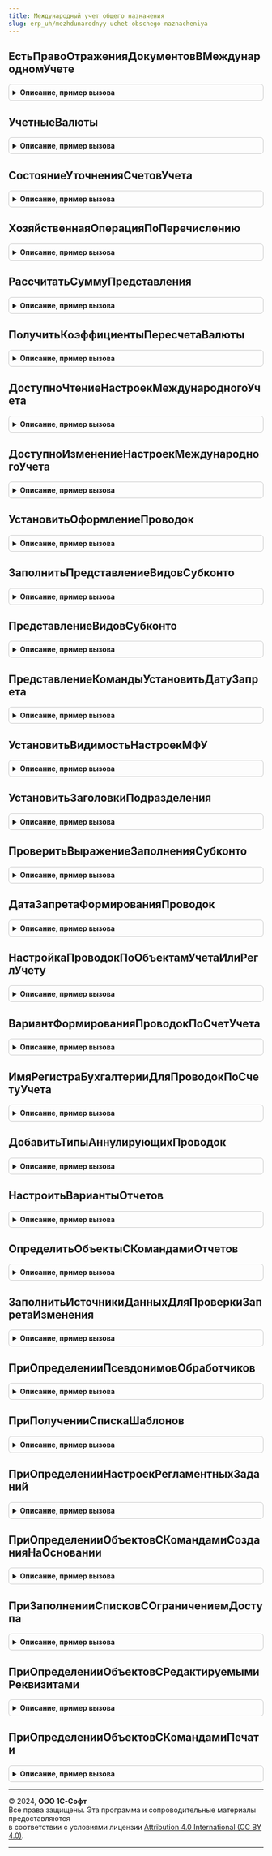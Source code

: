 ```yaml
---
title: Международный учет общего назначения
slug: erp_uh/mezhdunarodnyy-uchet-obschego-naznacheniya
---
```



## ЕстьПравоОтраженияДокументовВМеждународномУчете
<details style="margin: 1em 0; padding: 0.5em; border: 1px solid #ccc; border-radius: 6px;">

<summary style="font-weight: bold; cursor: pointer;">Описание, пример вызова</summary>

```bsl

// Возвращает доступность отражения документов в международном учете текущему пользователю.
//
// Возвращаемое значение:
// 	Булево - Наличие прав на отражение документов в регл. учете
//
Функция ЕстьПравоОтраженияДокументовВМеждународномУчете() Экспорт
```

Пример вызова
```bsl
Результат = МеждународныйУчетОбщегоНазначения.ЕстьПравоОтраженияДокументовВМеждународномУчете() 
```
</details>

## УчетныеВалюты
<details style="margin: 1em 0; padding: 0.5em; border: 1px solid #ccc; border-radius: 6px;">

<summary style="font-weight: bold; cursor: pointer;">Описание, пример вызова</summary>

```bsl

// Возвращает валюты учета на плане счетов
//
// Параметры:
// 	ПланСчетов - СправочникСсылка.ПланыСчетовМеждународногоУчета - План счетов, для которого необходимо получить учетные валюты.
// 	Организация - СправочникСсылка.Организации - Организация, для которой необходимо получить функциональную валюту.
//
// Возвращаемое значение:
//	Структура - Ключи:
//		* Функциональная - СправочникСсылка.Валюты - Функциональная валюта
//		* Представления - СправочникСсылка.Валюты -  Валюта представления
//		* УчетВФункциональнойВалюте - ПеречислениеСсылка.ВидыУчетаВФункциональнойВалюте - Источник сумм для учета в функциональной валюте
//
Функция УчетныеВалюты(ПланСчетов, Организация) Экспорт
```

Пример вызова
```bsl
Результат = МеждународныйУчетОбщегоНазначения.УчетныеВалюты(ПланСчетов, Организация) 
```
</details>

## СостояниеУточненияСчетовУчета
<details style="margin: 1em 0; padding: 0.5em; border: 1px solid #ccc; border-radius: 6px;">

<summary style="font-weight: bold; cursor: pointer;">Описание, пример вызова</summary>

```bsl

// Определяет использование группы финансового учета
// в настройках уточнения счетов учета в международном финансовом учете.
//
// Параметры:
//  ГруппаФинансовогоУчета - СправочникСсылка.ГруппыФинансовогоУчетаНоменклатуры -
//	                       - СправочникСсылка.ГруппыФинансовогоУчетаРасчетов -
//	                       - СправочникСсылка.ГруппыФинансовогоУчетаДенежныхСредств -
//	                       - СправочникСсылка.ГруппыФинансовогоУчетаДоходовРасходов - группа финансового учета
//                               номенклатуры, расчетов с контрагентами, денежных средств, доходов/расходов.
//
// Возвращаемое значение:
//  Структура - Ключи:
//    * КоличествоСвязанныхШаблонов - Число - количество шаблонов проводок, использующих уточнение счетов с помощью данного типа групп финансового учета
//    * КоличествоНастроенныхШаблонов - Число - количество шаблонов проводок, для которых настроены счета учета для данной группы финансового учета.
//
Функция СостояниеУточненияСчетовУчета(ГруппаФинансовогоУчета) Экспорт
```

Пример вызова
```bsl
Результат = МеждународныйУчетОбщегоНазначения.СостояниеУточненияСчетовУчета(ГруппаФинансовогоУчета) 
```
</details>

## ХозяйственнаяОперацияПоПеречислению
<details style="margin: 1em 0; padding: 0.5em; border: 1px solid #ccc; border-radius: 6px;">

<summary style="font-weight: bold; cursor: pointer;">Описание, пример вызова</summary>

```bsl

// Возвращает элемент справочника НастройкиХозяйственныхОпераций по ссылке на значение перечисления ХозяйственныеОперации.
//
// Параметры:
//  ЗначениеПеречисления - ПеречислениеСсылка.ХозяйственныеОперации - ссылка на значение перечисления ХозяйственныеОперации.
//
// Возвращаемое значение:
// СправочникСсылка.НастройкиХозяйственныхОпераций - элемент справочника настроек хозяйственной операции.
//
Функция ХозяйственнаяОперацияПоПеречислению(ЗначениеПеречисления) Экспорт
```

Пример вызова
```bsl
Результат = МеждународныйУчетОбщегоНазначения.ХозяйственнаяОперацияПоПеречислению(ЗначениеПеречисления) 
```
</details>

## РассчитатьСуммуПредставления
<details style="margin: 1em 0; padding: 0.5em; border: 1px solid #ccc; border-radius: 6px;">

<summary style="font-weight: bold; cursor: pointer;">Описание, пример вызова</summary>

```bsl

// Пересчитывает сумму функциональной валюты в валюту представления
//
// Параметры:
// 	ПланСчетов - СправочникСсылка.ПланыСчетовМеждународногоУчета - План счетов, для которого необходим пересчет
// 	Организация - СправочникСсылка.Организации - Организация, для которой необходим пересчет
//  Сумма - Число - Сумма в функциональной валюте
//  Дата - Дата - Дата определения курса валют.
//
// Возвращаемое значение:
//  Число - Сумма в валюте представления.
//
Функция РассчитатьСуммуПредставления(ПланСчетов, Организация, Сумма, Дата = Неопределено) Экспорт
```

Пример вызова
```bsl
Результат = МеждународныйУчетОбщегоНазначения.РассчитатьСуммуПредставления(ПланСчетов, Организация, Сумма, Дата);
```
</details>

## ПолучитьКоэффициентыПересчетаВалюты
<details style="margin: 1em 0; padding: 0.5em; border: 1px solid #ccc; border-radius: 6px;">

<summary style="font-weight: bold; cursor: pointer;">Описание, пример вызова</summary>

```bsl

// Функция получает коэффициенты пересчета сумм из заданной валюты в функциональную валюту и валюту представления.
//
// Параметры:
//  ПланСчетов - СправочникСсылка.ПланыСчетовМеждународногоУчета - План счетов, для которого необходимо выполнить пересчет
//  Организация - СправочникСсылка.Организации - Организация, для которой необходим пересчет
//  ИсходнаяВалюта - СправочникСсылка.Валюты - валюта для пересчета которой необходимо получить коэффициенты.
//  Период - Дата - дата определения курса валют.
//
// Возвращаемое значение:
//  Структура - содержащая коэффициенты пересчета в ключах:
//  	* ВФункциональнуюВалюту - Число -
//  	* ВВалютуПредставления - Число -
//
Функция ПолучитьКоэффициентыПересчетаВалюты(ПланСчетов, Организация, ИсходнаяВалюта, Период) Экспорт
```

Пример вызова
```bsl
Результат = МеждународныйУчетОбщегоНазначения.ПолучитьКоэффициентыПересчетаВалюты(ПланСчетов, Организация, ИсходнаяВалюта, Период)
```
</details>

## ДоступноЧтениеНастроекМеждународногоУчета
<details style="margin: 1em 0; padding: 0.5em; border: 1px solid #ccc; border-radius: 6px;">

<summary style="font-weight: bold; cursor: pointer;">Описание, пример вызова</summary>

```bsl

// Проверяет доступность чтения настроек международного финансового учета.
//
// Возвращаемое значение:
//  Булево - Истина если разрешено чтение настроек международного учета.
//
Функция ДоступноЧтениеНастроекМеждународногоУчета() Экспорт
```

Пример вызова
```bsl
Результат = МеждународныйУчетОбщегоНазначения.ДоступноЧтениеНастроекМеждународногоУчета() 
```
</details>

## ДоступноИзменениеНастроекМеждународногоУчета
<details style="margin: 1em 0; padding: 0.5em; border: 1px solid #ccc; border-radius: 6px;">

<summary style="font-weight: bold; cursor: pointer;">Описание, пример вызова</summary>

```bsl

// Проверяет доступность изменения настроек международного финансового учета.
//
// Возвращаемое значение:
//  Булево - Истина если разрешено изменение настроек международного учета.
//
Функция ДоступноИзменениеНастроекМеждународногоУчета() Экспорт
```

Пример вызова
```bsl
Результат = МеждународныйУчетОбщегоНазначения.ДоступноИзменениеНастроекМеждународногоУчета() 
```
</details>

## УстановитьОформлениеПроводок
<details style="margin: 1em 0; padding: 0.5em; border: 1px solid #ccc; border-radius: 6px;">

<summary style="font-weight: bold; cursor: pointer;">Описание, пример вызова</summary>

```bsl

// Установить условное оформление проводок международного учета.
// Оформляются поля таблицы формы проводок: Субконто, ПредставлениеВидаСубконто, Валюта, ТипПроводки.
//
// Параметры:
//  УсловноеОформление - УсловноеОформлениеКомпоновкиДанных - коллекция элементов условного оформления формы.
//  ТаблицаПроводок - Строка - Имя таблицы формы отображающей проводки.
//  Корреспонденция - Булево - Признак того, что проводки с поддержкой корреспонденции.
//
Процедура УстановитьОформлениеПроводок(УсловноеОформление, ТаблицаПроводок, Корреспонденция = Истина) Экспорт
```

Пример вызова
```bsl
МеждународныйУчетОбщегоНазначения.УстановитьОформлениеПроводок(УсловноеОформление, ТаблицаПроводок, Корреспонденция);
```
</details>

## ЗаполнитьПредставлениеВидовСубконто
<details style="margin: 1em 0; padding: 0.5em; border: 1px solid #ccc; border-radius: 6px;">

<summary style="font-weight: bold; cursor: pointer;">Описание, пример вызова</summary>

```bsl

// Заполняет вспомогательные поля представления видов субконто
//
// Параметры:
//  ТаблицаФормы  - ДанныеФормыКоллекция - Реквизит формы (таблица) содержащая проводки.
//  ДтКт - Строка - Сторона видов субконто
Процедура ЗаполнитьПредставлениеВидовСубконто(ТаблицаФормы, ДтКт) Экспорт
```

Пример вызова
```bsl
МеждународныйУчетОбщегоНазначения.ЗаполнитьПредставлениеВидовСубконто(ТаблицаФормы, ДтКт) 
```
</details>

## ПредставлениеВидовСубконто
<details style="margin: 1em 0; padding: 0.5em; border: 1px solid #ccc; border-radius: 6px;">

<summary style="font-weight: bold; cursor: pointer;">Описание, пример вызова</summary>

```bsl

// Получает строковые представления видов субконто счета.
//
// Параметры:
//  Счет - Структура - описание счета международного плана счетов
//  ДтКт - Строка - Сторона проводки "Дт" или "Кт".
//
// Возвращаемое значение:
//   Структура - Наименование поля представления вида субконто на форме ("ПредставлениеВидСубконтоДт1", "ПредставлениеВидСубконтоДт2" и т.д.) Значение структуры - строковое представление вида субконто:
//   *ПредставлениеВидСубконтоДт1 - Строка
//   *ВалютныйУчетДт1 - Булево
//   *КоличественныйУчетДт1 - Булево
//   *КоличествоСубконтоДт1 - Число
//
Функция ПредставлениеВидовСубконто(Счет, ДтКт) Экспорт
```

Пример вызова
```bsl
Результат = МеждународныйУчетОбщегоНазначения.ПредставлениеВидовСубконто(Счет, ДтКт) 
```
</details>

## ПредставлениеКомандыУстановитьДатуЗапрета
<details style="margin: 1em 0; padding: 0.5em; border: 1px solid #ccc; border-radius: 6px;">

<summary style="font-weight: bold; cursor: pointer;">Описание, пример вызова</summary>

```bsl

// Получает заголовок кнопки для вызова команды УстановитьДатуЗапрета
//
// Параметры:
//  ДатаЗапрета  - Дата - дата запрета формирования проводок по международному учету.
//
// Возвращаемое значение:
//   Строка - Текст заголовка кнопки.
//
Функция ПредставлениеКомандыУстановитьДатуЗапрета(ДатаЗапрета = Неопределено) Экспорт
```

Пример вызова
```bsl
Результат = МеждународныйУчетОбщегоНазначения.ПредставлениеКомандыУстановитьДатуЗапрета(ДатаЗапрета);
```
</details>

## УстановитьВидимостьНастроекМФУ
<details style="margin: 1em 0; padding: 0.5em; border: 1px solid #ccc; border-radius: 6px;">

<summary style="font-weight: bold; cursor: pointer;">Описание, пример вызова</summary>

```bsl

// Устанавливает видимость настроек для международного учета в зависимости от включенных
// ФО международного учета и наличия настроенных шаблонов проводк для международного учета.
//
// Параметры:
//  Ссылка - СправочникСсылка.ГруппыФинансовогоУчетаДенежныхСредств -
//         - СправочникСсылка.ГруппыФинансовогоУчетаДоходовРасходов -
//         - СправочникСсылка.ГруппыФинансовогоУчетаНоменклатуры -
//         - СправочникСсылка.ГруппыФинансовогоУчетаРасчетов - проверяемая группа финансового учета.
//  ГруппаНастроекМФУ - ГруппаФормы - группа элементов формы в которой размещены настройки МФУ.
//  НастроитьУточнениеСчетов - КнопкаФормы - гиперссылка перехода к настройкам шаблонов проводок для международного учета.
//
Процедура УстановитьВидимостьНастроекМФУ(Ссылка, ГруппаНастроекМФУ, НастроитьУточнениеСчетов) Экспорт
```

Пример вызова
```bsl
МеждународныйУчетОбщегоНазначения.УстановитьВидимостьНастроекМФУ(Ссылка, ГруппаНастроекМФУ, НастроитьУточнениеСчетов) 
```
</details>

## УстановитьЗаголовкиПодразделения
<details style="margin: 1em 0; padding: 0.5em; border: 1px solid #ccc; border-radius: 6px;">

<summary style="font-weight: bold; cursor: pointer;">Описание, пример вызова</summary>

```bsl

// Устанавливает видимость надписей заголовков направлений деятельности
//
// Параметры:
//  ЭлементПодразделение - ПолеФормы - колонка табличной части документа.
//  Постфикс - Строка - Постфикс Дт или Кт в заголовке элемента.
Процедура УстановитьЗаголовкиПодразделения(ЭлементПодразделение, Постфикс = "") Экспорт
```

Пример вызова
```bsl
МеждународныйУчетОбщегоНазначения.УстановитьЗаголовкиПодразделения(ЭлементПодразделение, Постфикс);
```
</details>

## ПроверитьВыражениеЗаполненияСубконто
<details style="margin: 1em 0; padding: 0.5em; border: 1px solid #ccc; border-radius: 6px;">

<summary style="font-weight: bold; cursor: pointer;">Описание, пример вызова</summary>

```bsl

// Проверяет выражение заполнения субконто для указанной строки настроек и заполняет представление выражения в строке.
//
// Параметры:
//  СтрокиНастройки - ДанныеФормыЭлементКоллекции- Строка табличной части, содержащая выражение заполнения субконто:
//							*Выражение - Строка - Выражение заполнения субконто.
//							*НетВДоступныхПолях - Булево - Флаг прохождения проверки наличия поля в схеме.
//							*ПредставлениеВыражения - Строка - Представление выражения заполнения субконто,
//						ДанныеФормыЭлементДерева,
//						Массив из ДанныеФормыЭлементДерева - Поддерживается массив строк для оптимизации получения представлений для характеристик в выражениях,
//						Массив из ДанныеФормыЭлементКоллекции.
//
// 	КомпоновщикНастроек - КомпоновщикНастроекКомпоновкиДанных - Компоновщик настроек, при помощи которого проверяются выражения.
//
Процедура ПроверитьВыражениеЗаполненияСубконто(СтрокиНастройки, КомпоновщикНастроек) Экспорт
```

Пример вызова
```bsl
МеждународныйУчетОбщегоНазначения.ПроверитьВыражениеЗаполненияСубконто(СтрокиНастройки, КомпоновщикНастроек) 
```
</details>

## ДатаЗапретаФормированияПроводок
<details style="margin: 1em 0; padding: 0.5em; border: 1px solid #ccc; border-radius: 6px;">

<summary style="font-weight: bold; cursor: pointer;">Описание, пример вызова</summary>

```bsl

// Получает текущую дату запрета формирования проводок международного учета
//
// Параметры:
//  Организация - СправочникСсылка.Организации - организация (или массив организаций)
//                 для которой требуется получить дату запрета формирования проводок
//                 если не указана, то будет получена минимальная дата запрета по всем организациям.
//
// Возвращаемое значение:
//   Дата - дата запрета формирования проводок по международному учету.
//
Функция ДатаЗапретаФормированияПроводок(Организация = Неопределено) Экспорт
```

Пример вызова
```bsl
Результат = МеждународныйУчетОбщегоНазначения.ДатаЗапретаФормированияПроводок(Организация);
```
</details>

## НастройкаПроводокПоОбъектамУчетаИлиРеглУчету
<details style="margin: 1em 0; padding: 0.5em; border: 1px solid #ccc; border-radius: 6px;">

<summary style="font-weight: bold; cursor: pointer;">Описание, пример вызова</summary>

```bsl

// Возвращает комбинацию значений функциональных опций формирования проводок МФУ,
// в которой используются настройки по объектам учета или регламентированному учету,
// а настройки по хозяйственным операциям не используются.
//
// Возвращаемое значение:
// 	Булево - используются настройки по объектам учета или регл.учету, хоз.операции не используются
//
Функция НастройкаПроводокПоОбъектамУчетаИлиРеглУчету() Экспорт
```

Пример вызова
```bsl
Результат = МеждународныйУчетОбщегоНазначения.НастройкаПроводокПоОбъектамУчетаИлиРеглУчету() 
```
</details>

## ВариантФормированияПроводокПоСчетУчета
<details style="margin: 1em 0; padding: 0.5em; border: 1px solid #ccc; border-radius: 6px;">

<summary style="font-weight: bold; cursor: pointer;">Описание, пример вызова</summary>

```bsl

// Возвращает вариант формирования проводок по счету международного учета
//
// Параметры:
//  СчетУчета - ПланСчетовСсылка.Международный - Счет учета
//
// Возвращаемое значение:
//  ПеречислениеСсылка.ВариантыФормированияПроводок, Неопределено - Вариант формирования проводок
//
Функция ВариантФормированияПроводокПоСчетУчета(СчетУчета) Экспорт
```

Пример вызова
```bsl
Результат = МеждународныйУчетОбщегоНазначения.ВариантФормированияПроводокПоСчетУчета(СчетУчета) 
```
</details>

## ИмяРегистраБухгалтерииДляПроводокПоСчетуУчета
<details style="margin: 1em 0; padding: 0.5em; border: 1px solid #ccc; border-radius: 6px;">

<summary style="font-weight: bold; cursor: pointer;">Описание, пример вызова</summary>

```bsl

// Возвращает имя регистра бухгалтерии для проводок по счету международного учета
//
// Параметры:
//  СчетУчета - ПланСчетовСсылка.Международный - Счет учета
//
// Возвращаемое значение:
//  Строка, Неопределено - Имя регистра бухгалтерии
//
Функция ИмяРегистраБухгалтерииДляПроводокПоСчетуУчета(СчетУчета) Экспорт
```

Пример вызова
```bsl
Результат = МеждународныйУчетОбщегоНазначения.ИмяРегистраБухгалтерииДляПроводокПоСчетуУчета(СчетУчета) 
```
</details>

## ДобавитьТипыАннулирующихПроводок
<details style="margin: 1em 0; padding: 0.5em; border: 1px solid #ccc; border-radius: 6px;">

<summary style="font-weight: bold; cursor: pointer;">Описание, пример вызова</summary>

```bsl

// Добавляет в список выбора элемента управления ТипПроводки значение Реверс или Сторно в зависимости
// от установленного в настройках формирования проводок способа аннулирования проводок.
//
// Параметры:
//  СпособАннулированияПроводок - ПеречислениеСсылка.СпособыАннулированияПроводокМеждународногоУчета - способ аннулирования проводок
//  СписокВыбора - СписокЗначений - список выбора элемента управления с типом проводки
//
Процедура ДобавитьТипыАннулирующихПроводок(СпособАннулированияПроводок, СписокВыбора) Экспорт
```

Пример вызова
```bsl
МеждународныйУчетОбщегоНазначения.ДобавитьТипыАннулирующихПроводок(СпособАннулированияПроводок, СписокВыбора) 
```
</details>

## НастроитьВариантыОтчетов
<details style="margin: 1em 0; padding: 0.5em; border: 1px solid #ccc; border-radius: 6px;">

<summary style="font-weight: bold; cursor: pointer;">Описание, пример вызова</summary>

```bsl

// (См. ВариантыОтчетовПереопределяемый.НастроитьВариантыОтчетов
//
Процедура НастроитьВариантыОтчетов(Настройки) Экспорт
```

Пример вызова
```bsl
МеждународныйУчетОбщегоНазначения.НастроитьВариантыОтчетов(Настройки) 
```
</details>

## ОпределитьОбъектыСКомандамиОтчетов
<details style="margin: 1em 0; padding: 0.5em; border: 1px solid #ccc; border-radius: 6px;">

<summary style="font-weight: bold; cursor: pointer;">Описание, пример вызова</summary>

```bsl

// Параметры:
// 	Объекты - Массив из ОбъектМетаданных -
//
Процедура ОпределитьОбъектыСКомандамиОтчетов(Объекты) Экспорт
```

Пример вызова
```bsl
МеждународныйУчетОбщегоНазначения.ОпределитьОбъектыСКомандамиОтчетов(Объекты) 
```
</details>

## ЗаполнитьИсточникиДанныхДляПроверкиЗапретаИзменения
<details style="margin: 1em 0; padding: 0.5em; border: 1px solid #ccc; border-radius: 6px;">

<summary style="font-weight: bold; cursor: pointer;">Описание, пример вызова</summary>

```bsl

// (См. ДатыЗапретаИзмененияПереопределяемый.ЗаполнитьИсточникиДанныхДляПроверкиЗапретаИзменения)
//
Процедура ЗаполнитьИсточникиДанныхДляПроверкиЗапретаИзменения(ИсточникиДанных) Экспорт
```

Пример вызова
```bsl
МеждународныйУчетОбщегоНазначения.ЗаполнитьИсточникиДанныхДляПроверкиЗапретаИзменения(ИсточникиДанных) 
```
</details>

## ПриОпределенииПсевдонимовОбработчиков
<details style="margin: 1em 0; padding: 0.5em; border: 1px solid #ccc; border-radius: 6px;">

<summary style="font-weight: bold; cursor: pointer;">Описание, пример вызова</summary>

```bsl

// Заполняет соответствие имен методов их псевдонимам для вызова из очереди заданий.
//
// (См. ОчередьЗаданийПереопределяемый.ПриОпределенииПсевдонимовОбработчиков)
//
Процедура ПриОпределенииПсевдонимовОбработчиков(СоответствиеИменПсевдонимам) Экспорт
```

Пример вызова
```bsl
МеждународныйУчетОбщегоНазначения.ПриОпределенииПсевдонимовОбработчиков(СоответствиеИменПсевдонимам) 
```
</details>

## ПриПолученииСпискаШаблонов
<details style="margin: 1em 0; padding: 0.5em; border: 1px solid #ccc; border-radius: 6px;">

<summary style="font-weight: bold; cursor: pointer;">Описание, пример вызова</summary>

```bsl

// Формирует список шаблонов заданий очереди.
//
// (См. ОчередьЗаданийПереопределяемый.ПриПолученииСпискаШаблонов)
//
// Параметры:
// 	ШаблоныЗаданий - Массив из Строка -
//
Процедура ПриПолученииСпискаШаблонов(ШаблоныЗаданий) Экспорт
```

Пример вызова
```bsl
МеждународныйУчетОбщегоНазначения.ПриПолученииСпискаШаблонов(ШаблоныЗаданий) 
```
</details>

## ПриОпределенииНастроекРегламентныхЗаданий
<details style="margin: 1em 0; padding: 0.5em; border: 1px solid #ccc; border-radius: 6px;">

<summary style="font-weight: bold; cursor: pointer;">Описание, пример вызова</summary>

```bsl

// Определяет следующие свойств регламентных заданий:
//  - зависимость от функциональных опций.
//  - возможность выполнения в различных режимах работы программы.
//  - прочие параметры.
//
// (См. РегламентныеЗаданияПереопределяемый.ПриОпределенииНастроекРегламентныхЗаданий)
//
// Параметры:
// 	Настройки - см. РегламентныеЗаданияПереопределяемый.ПриОпределенииНастроекРегламентныхЗаданий.Настройки
//
Процедура ПриОпределенииНастроекРегламентныхЗаданий(Настройки) Экспорт
```

Пример вызова
```bsl
МеждународныйУчетОбщегоНазначения.ПриОпределенииНастроекРегламентныхЗаданий(Настройки) 
```
</details>

## ПриОпределенииОбъектовСКомандамиСозданияНаОсновании
<details style="margin: 1em 0; padding: 0.5em; border: 1px solid #ccc; border-radius: 6px;">

<summary style="font-weight: bold; cursor: pointer;">Описание, пример вызова</summary>

```bsl

// Определяет список объектов конфигурации, в модулях менеджеров которых предусмотрена процедура
// ДобавитьКомандыСозданияНаОсновании, формирующая команды создания на основании объектов.
// Синтаксис процедуры ДобавитьКомандыСозданияНаОсновании см. в документации.
//
// Параметры:
// 	Объекты - Массив из ОбъектМетаданных -
Процедура ПриОпределенииОбъектовСКомандамиСозданияНаОсновании(Объекты) Экспорт
```

Пример вызова
```bsl
МеждународныйУчетОбщегоНазначения.ПриОпределенииОбъектовСКомандамиСозданияНаОсновании(Объекты) 
```
</details>

## ПриЗаполненииСписковСОграничениемДоступа
<details style="margin: 1em 0; padding: 0.5em; border: 1px solid #ccc; border-radius: 6px;">

<summary style="font-weight: bold; cursor: pointer;">Описание, пример вызова</summary>

```bsl

// Позволяет указать списки, у которых объекты метаданных содержат описание логики ограничения
// доступа в модулях менеджеров или переопределяемом модуле.
//
// (См. УправлениеДоступомПереопределяемый.ПриЗаполненииСписковСОграничениемДоступа)
//
Процедура ПриЗаполненииСписковСОграничениемДоступа(Списки) Экспорт
```

Пример вызова
```bsl
МеждународныйУчетОбщегоНазначения.ПриЗаполненииСписковСОграничениемДоступа(Списки) 
```
</details>

## ПриОпределенииОбъектовСРедактируемымиРеквизитами
<details style="margin: 1em 0; padding: 0.5em; border: 1px solid #ccc; border-radius: 6px;">

<summary style="font-weight: bold; cursor: pointer;">Описание, пример вызова</summary>

```bsl

// Определить объекты метаданных, в модулях менеджеров которых ограничивается возможность
// редактирования реквизитов при групповом изменении.
// (См. ГрупповоеИзменениеОбъектовПереопределяемый.ПриОпределенииОбъектовСРедактируемымиРеквизитами)
//
Процедура ПриОпределенииОбъектовСРедактируемымиРеквизитами(Объекты) Экспорт
```

Пример вызова
```bsl
МеждународныйУчетОбщегоНазначения.ПриОпределенииОбъектовСРедактируемымиРеквизитами(Объекты) 
```
</details>

## ПриОпределенииОбъектовСКомандамиПечати
<details style="margin: 1em 0; padding: 0.5em; border: 1px solid #ccc; border-radius: 6px;">

<summary style="font-weight: bold; cursor: pointer;">Описание, пример вызова</summary>

```bsl

// Определяет объекты конфигурации, в модулях менеджеров которых размещена процедура ДобавитьКомандыПечати,
// формирующая список команд печати, предоставляемых этим объектом.
// Синтаксис процедуры ДобавитьКомандыПечати см. в документации к подсистеме.
//
// Параметры:
//  СписокОбъектов - Массив - менеджеры объектов с процедурой ДобавитьКомандыПечати.
//
Процедура ПриОпределенииОбъектовСКомандамиПечати(СписокОбъектов) Экспорт
```

Пример вызова
```bsl
МеждународныйУчетОбщегоНазначения.ПриОпределенииОбъектовСКомандамиПечати(СписокОбъектов) 
```
</details>

---

© 2024, **ООО 1С-Софт**  
Все права защищены. Эта программа и сопроводительные материалы предоставляются  
в соответствии с условиями лицензии [Attribution 4.0 International (CC BY 4.0)](https://creativecommons.org/licenses/by/4.0/legalcode).

---
